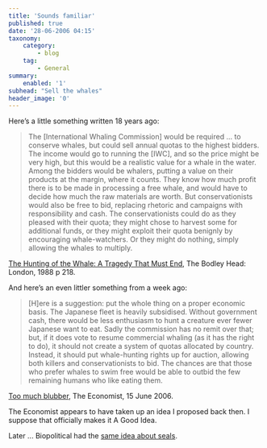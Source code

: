 ```yaml
---
title: 'Sounds familiar'
published: true
date: '28-06-2006 04:15'
taxonomy:
    category:
        - blog
    tag:
        - General
summary:
    enabled: '1'
subhead: "Sell the whales"
header_image: '0'
---
```


Here’s a little something written 18 years ago:

> The [International Whaling Commission] would be required ... to conserve whales, but could sell annual quotas to the highest bidders. The income would go to running the [IWC], and so the price might be very high, but this would be a realistic value for a whale in the water. Among the bidders would be whalers, putting a value on their products at the margin, where it counts. They know how much profit there is to be made in processing a free whale, and would have to decide how much the raw materials are worth. But conservationists would also be free to bid, replacing rhetoric and campaigns with responsibility and cash. The conservationists could do as they pleased with their quota; they might chose to harvest some for additional funds, or they might exploit their quota benignly by encouraging whale-watchers. Or they might do nothing, simply allowing the whales to multiply.

[The Hunting of the Whale: A Tragedy That Must End](https://www.amazon.co.uk/o/ASIN/0140118446/260-0436046-6066756?SubscriptionId=02ZH6J1W0649DTNS6002/260-0436046-6066756), The Bodley Head: London, 1988 p 218.

And here’s an even littler something from a week ago:

> [H]ere is a suggestion: put the whole thing on a proper economic basis. The Japanese fleet is heavily subsidised. Without government cash, there would be less enthusiasm to hunt a creature ever fewer Japanese want to eat. Sadly the commission has no remit over that; but, if it does vote to resume commercial whaling (as it has the right to do), it should not create a system of quotas allocated by country. Instead, it should put whale-hunting rights up for auction, allowing both killers and conservationists to bid. The chances are that those who prefer whales to swim free would be able to outbid the few remaining humans who like eating them.

[Too much blubber](https://www.economist.com/leaders/2006/06/15/too-much-blubber), The Economist, 15 June 2006.

The Economist appears to have taken up an idea I proposed back then. I suppose that officially makes it A Good Idea.

Later ... Biopolitical had the [same idea about seals](http://biopolitical.blogspot.com/2006/03/sell-seals.html).
